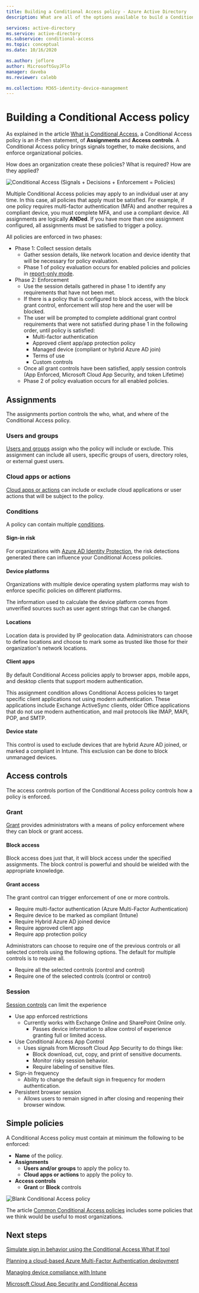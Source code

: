 ```yaml
---
title: Building a Conditional Access policy - Azure Active Directory
description: What are all of the options available to build a Conditional Access policy and what do they mean?

services: active-directory
ms.service: active-directory
ms.subservice: conditional-access
ms.topic: conceptual
ms.date: 10/16/2020

ms.author: joflore
author: MicrosoftGuyJFlo
manager: daveba
ms.reviewer: calebb

ms.collection: M365-identity-device-management
---
```

# Building a Conditional Access policy

As explained in the article [What is Conditional Access](overview.md), a Conditional Access policy is an if-then statement, of **Assignments** and **Access controls**. A Conditional Access policy brings signals together, to make decisions, and enforce organizational policies.

How does an organization create these policies? What is required? How are they applied?

![Conditional Access (Signals + Decisions + Enforcement = Policies)](./media/concept-conditional-access-policies/conditional-access-signal-decision-enforcement.png)

Multiple Conditional Access policies may apply to an individual user at any time. In this case, all policies that apply must be satisfied. For example, if one policy requires multi-factor authentication (MFA) and another requires a compliant device, you must complete MFA, and use a compliant device. All assignments are logically **ANDed**. If you have more than one assignment configured, all assignments must be satisfied to trigger a policy.

All policies are enforced in two phases:

- Phase 1: Collect session details 
   - Gather session details, like network location and device identity that will be necessary for policy evaluation. 
   - Phase 1 of policy evaluation occurs for enabled policies and policies in [report-only mode](concept-conditional-access-report-only.md).
- Phase 2: Enforcement 
   - Use the session details gathered in phase 1 to identify any requirements that have not been met. 
   - If there is a policy that is configured to block access, with the block grant control, enforcement will stop here and the user will be blocked. 
   - The user will be prompted to complete additional grant control requirements that were not satisfied during phase 1 in the following order, until policy is satisfied:  
      - Multi-factor authentication​ 
      - Approved client app/app protection policy​ 
      - Managed device (compliant or hybrid Azure AD join)​ 
      - Terms of use 
      - Custom controls  
   - Once all grant controls have been satisfied, apply session controls (App Enforced, Microsoft Cloud App Security, and token Lifetime) 
   - Phase 2 of policy evaluation occurs for all enabled policies. 

## Assignments

The assignments portion controls the who, what, and where of the Conditional Access policy.

### Users and groups

[Users and groups](concept-conditional-access-users-groups.md) assign who the policy will include or exclude. This assignment can include all users, specific groups of users, directory roles, or external guest users. 

### Cloud apps or actions

[Cloud apps or actions](concept-conditional-access-cloud-apps.md) can include or exclude cloud applications or user actions that will be subject to the policy.

### Conditions

A policy can contain multiple [conditions](concept-conditional-access-conditions.md).

#### Sign-in risk

For organizations with [Azure AD Identity Protection](../identity-protection/overview-identity-protection.md), the risk detections generated there can influence your Conditional Access policies.

#### Device platforms

Organizations with multiple device operating system platforms may wish to enforce specific policies on different platforms. 

The information used to calculate the device platform comes from unverified sources such as user agent strings that can be changed.

#### Locations

Location data is provided by IP geolocation data. Administrators can choose to define locations and choose to mark some as trusted like those for their organization's network locations.

#### Client apps

By default Conditional Access policies apply to browser apps, mobile apps, and desktop clients that support modern authentication. 

This assignment condition allows Conditional Access policies to target specific client applications not using modern authentication. These applications include Exchange ActiveSync clients, older Office applications that do not use modern authentication, and mail protocols like IMAP, MAPI, POP, and SMTP.

#### Device state

This control is used to exclude devices that are hybrid Azure AD joined, or marked a compliant in Intune. This exclusion can be done to block unmanaged devices. 

## Access controls

The access controls portion of the Conditional Access policy controls how a policy is enforced.

### Grant

[Grant](concept-conditional-access-grant.md) provides administrators with a means of policy enforcement where they can block or grant access.

#### Block access

Block access does just that, it will block access under the specified assignments. The block control is powerful and should be wielded with the appropriate knowledge.

#### Grant access

The grant control can trigger enforcement of one or more controls. 

- Require multi-factor authentication (Azure Multi-Factor Authentication)
- Require device to be marked as compliant (Intune)
- Require Hybrid Azure AD joined device
- Require approved client app
- Require app protection policy

Administrators can choose to require one of the previous controls or all selected controls using the following options. The default for multiple controls is to require all.

- Require all the selected controls (control and control)
- Require one of the selected controls (control or control)

### Session

[Session controls](concept-conditional-access-session.md) can limit the experience 

- Use app enforced restrictions
   - Currently works with Exchange Online and SharePoint Online only.
      - Passes device information to allow control of experience granting full or limited access.
- Use Conditional Access App Control
   - Uses signals from Microsoft Cloud App Security to do things like: 
      - Block download, cut, copy, and print of sensitive documents.
      - Monitor risky session behavior.
      - Require labeling of sensitive files.
- Sign-in frequency
   - Ability to change the default sign in frequency for modern authentication.
- Persistent browser session
   - Allows users to remain signed in after closing and reopening their browser window.

## Simple policies

A Conditional Access policy must contain at minimum the following to be enforced:

- **Name** of the policy.
- **Assignments**
   - **Users and/or groups** to apply the policy to.
   - **Cloud apps or actions** to apply the policy to.
- **Access controls**
   - **Grant** or **Block** controls

![Blank Conditional Access policy](./media/concept-conditional-access-policies/conditional-access-blank-policy.png)

The article [Common Conditional Access policies](concept-conditional-access-policy-common.md) includes some policies that we think would be useful to most organizations.

## Next steps

[Simulate sign in behavior using the Conditional Access What If tool](troubleshoot-conditional-access-what-if.md)

[Planning a cloud-based Azure Multi-Factor Authentication deployment](../authentication/howto-mfa-getstarted.md)

[Managing device compliance with Intune](/intune/device-compliance-get-started)

[Microsoft Cloud App Security and Conditional Access](/cloud-app-security/proxy-intro-aad)